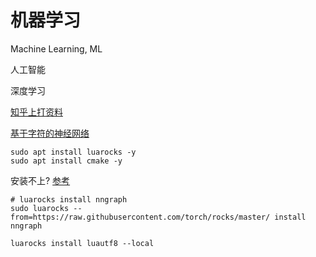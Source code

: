 # 机器学习

Machine Learning, ML

人工智能

深度学习

[知乎上打资料](https://www.zhihu.com/question/29411132)

[基于字符的神经网络](https://github.com/yoonkim/lstm-char-cnn)

```
sudo apt install luarocks -y
sudo apt install cmake -y
```

安装不上? [参考](https://github.com/torch/nngraph/issues/52)
```shell
# luarocks install nngraph 
sudo luarocks --from=https://raw.githubusercontent.com/torch/rocks/master/ install nngraph
```
```
luarocks install luautf8 --local
```